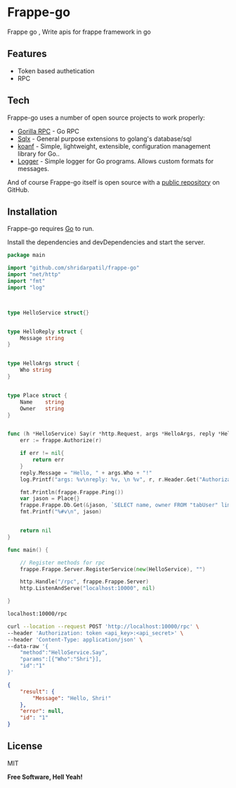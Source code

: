 # Frappe-go


Frappe go ,
Write apis for frappe framework in go

## Features

- Token based authetication
- RPC

## Tech

Frappe-go uses a number of open source projects to work properly:

- [Gorilla RPC](https://github.com/gorilla/rpc) - Go RPC
- [Sqlx](https://github.com/jmoiron/sqlx) - General purpose extensions to golang's database/sql
- [koanf](https://github.com/knadh/koanf) - Simple, lightweight, extensible, configuration management library for Go..
- [Logger](https://github.com/apsdehal/go-logger) - Simple logger for Go programs. Allows custom formats for messages.

And of course Frappe-go itself is open source with a [public repository][dill]
 on GitHub.

## Installation

Frappe-go requires [Go](https://go.dev/doc/install) to run.

Install the dependencies and devDependencies and start the server.

```go
package main

import "github.com/shridarpatil/frappe-go"
import "net/http"
import "fmt"
import "log"



type HelloService struct{}


type HelloReply struct {
	Message string
}


type HelloArgs struct {
	Who string
}


type Place struct {
	Name 	string
	Owner	string
}


func (h *HelloService) Say(r *http.Request, args *HelloArgs, reply *HelloReply) error {
	err := frappe.Authorize(r)

	if err != nil{
		return err
	}
	reply.Message = "Hello, " + args.Who + "!"
	log.Printf("args: %v\nreply: %v, \n %v", r, r.Header.Get("Authorization"), frappe.Frappe)

	fmt.Println(frappe.Frappe.Ping())
	var jason = Place{}
	frappe.Frappe.Db.Get(&jason, `SELECT name, owner FROM "tabUser" limit 1 `)
	fmt.Printf("%#v\n", jason)


	return nil
}

func main() {

	// Register methods for rpc
	frappe.Frappe.Server.RegisterService(new(HelloService), "")

	http.Handle("/rpc", frappe.Frappe.Server)
	http.ListenAndServe("localhost:10000", nil)

}
```


```sh
localhost:10000/rpc
```

```sh
curl --location --request POST 'http://localhost:10000/rpc' \
--header 'Authorization: token <api_key>:<api_secret>' \
--header 'Content-Type: application/json' \
--data-raw '{
    "method":"HelloService.Say",
    "params":[{"Who":"Shri"}],
    "id":"1"
}'
```

```json
{
    "result": {
        "Message": "Hello, Shri!"
    },
    "error": null,
    "id": "1"
}
```
## License

MIT

**Free Software, Hell Yeah!**

[//]: # (These are reference links used in the body of this note and get stripped out when the markdown processor does its job. There is no need to format nicely because it shouldn't be seen. Thanks SO - http://stackoverflow.com/questions/4823468/store-comments-in-markdown-syntax)

   [dill]: <https://github.com/shridarpatil/frappe-go>
   [git-repo-url]: <https://github.com/shridarpatil/frappe-go.git>
